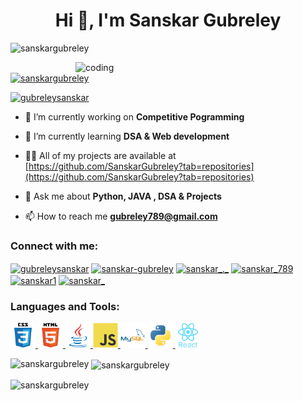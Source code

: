 <h1 align="center">Hi 👋, I'm Sanskar Gubreley</h1>
<p align="left"> <img src="https://komarev.com/ghpvc/?username=sanskargubreley&label=Profile%20views&color=0e75b6&style=flat" alt="sanskargubreley" /> </p>
<img align="right" alt="coding" width ="400" src="https://cdn.dribbble.com/users/1162077/screenshots/3848914/programmer.gif">
<p align="left"> <a href="https://github.com/SanskarGubreley/github-profile-trophy"><img src="https://github-profile-trophy.vercel.app/?username=sanskargubreley" alt="sanskargubreley" /></a> </p>

<p align="left"> <a href="https://twitter.com/gubreleysanskar" target="blank"><img src="https://img.shields.io/twitter/follow/gubreleysanskar?logo=twitter&style=for-the-badge" alt="gubreleysanskar" /></a> </p>

- 🔭 I’m currently working on **Competitive Pogramming**

- 🌱 I’m currently learning **DSA & Web development**

- 👨‍💻 All of my projects are available at [https://github.com/SanskarGubreley?tab=repositories](https://github.com/SanskarGubreley?tab=repositories)

- 💬 Ask me about **Python, JAVA , DSA & Projects**

- 📫 How to reach me **gubreley789@gmail.com**

<h3 align="left">Connect with me:</h3>
<p align="left">
<a href="https://twitter.com/gubreleysanskar" target="blank"><img align="center" src="https://raw.githubusercontent.com/rahuldkjain/github-profile-readme-generator/master/src/images/icons/Social/twitter.svg" alt="gubreleysanskar" height="30" width="40" /></a>
<a href="https://linkedin.com/in/sanskar-gubreley" target="blank"><img align="center" src="https://raw.githubusercontent.com/rahuldkjain/github-profile-readme-generator/master/src/images/icons/Social/linked-in-alt.svg" alt="sanskar-gubreley" height="30" width="40" /></a>
<a href="https://instagram.com/sanskar_._" target="blank"><img align="center" src="https://raw.githubusercontent.com/rahuldkjain/github-profile-readme-generator/master/src/images/icons/Social/instagram.svg" alt="sanskar_._" height="30" width="40" /></a>
<a href="https://www.codechef.com/users/sanskar_789" target="blank"><img align="center" src="https://cdn.jsdelivr.net/npm/simple-icons@3.1.0/icons/codechef.svg" alt="sanskar_789" height="30" width="40" /></a>
<a href="https://www.hackerrank.com/sanskar1" target="blank"><img align="center" src="https://raw.githubusercontent.com/rahuldkjain/github-profile-readme-generator/master/src/images/icons/Social/hackerrank.svg" alt="sanskar1" height="30" width="40" /></a>
<a href="https://www.leetcode.com/sanskar_" target="blank"><img align="center" src="https://raw.githubusercontent.com/rahuldkjain/github-profile-readme-generator/master/src/images/icons/Social/leet-code.svg" alt="sanskar_" height="30" width="40" /></a>
</p>

<h3 align="left">Languages and Tools:</h3>
<p align="left"> <a href="https://www.w3schools.com/css/" target="_blank" rel="noreferrer"> <img src="https://raw.githubusercontent.com/devicons/devicon/master/icons/css3/css3-original-wordmark.svg" alt="css3" width="40" height="40"/> </a> <a href="https://www.w3.org/html/" target="_blank" rel="noreferrer"> <img src="https://raw.githubusercontent.com/devicons/devicon/master/icons/html5/html5-original-wordmark.svg" alt="html5" width="40" height="40"/> </a> <a href="https://www.java.com" target="_blank" rel="noreferrer"> <img src="https://raw.githubusercontent.com/devicons/devicon/master/icons/java/java-original.svg" alt="java" width="40" height="40"/> </a> <a href="https://developer.mozilla.org/en-US/docs/Web/JavaScript" target="_blank" rel="noreferrer"> <img src="https://raw.githubusercontent.com/devicons/devicon/master/icons/javascript/javascript-original.svg" alt="javascript" width="40" height="40"/> </a> <a href="https://www.mysql.com/" target="_blank" rel="noreferrer"> <img src="https://raw.githubusercontent.com/devicons/devicon/master/icons/mysql/mysql-original-wordmark.svg" alt="mysql" width="40" height="40"/> </a> <a href="https://www.python.org" target="_blank" rel="noreferrer"> <img src="https://raw.githubusercontent.com/devicons/devicon/master/icons/python/python-original.svg" alt="python" width="40" height="40"/> </a> <a href="https://reactjs.org/" target="_blank" rel="noreferrer"> <img src="https://raw.githubusercontent.com/devicons/devicon/master/icons/react/react-original-wordmark.svg" alt="react" width="40" height="40"/> </a> </p>

<p><img align="left" src="https://github-readme-stats.vercel.app/api/top-langs?username=sanskargubreley&show_icons=true&locale=en&layout=compact" alt="sanskargubreley" /></p>

<p>&nbsp;<img align="center" src="https://github-readme-stats.vercel.app/api?username=sanskargubreley&show_icons=true&locale=en" alt="sanskargubreley" /></p>

<p><img align="center" src="https://github-readme-streak-stats.herokuapp.com/?user=sanskargubreley&" alt="sanskargubreley" /></p>
